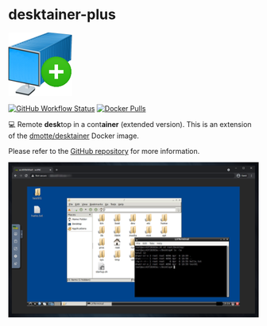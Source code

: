 # desktainer-plus

![icon](https://raw.githubusercontent.com/dmotte/desktainer-plus/main/icon-128.png)

[![GitHub Workflow Status](https://img.shields.io/github/workflow/status/dmotte/desktainer-plus/release?logo=github&style=flat-square)](https://github.com/dmotte/desktainer-plus/actions)
[![Docker Pulls](https://img.shields.io/docker/pulls/dmotte/desktainer-plus?logo=docker&style=flat-square)](https://hub.docker.com/r/dmotte/desktainer-plus)

&#128187; Remote **desk**top in a cont**ainer** (extended version). This is an extension of the [dmotte/desktainer](https://github.com/dmotte/desktainer) Docker image.

Please refer to the [GitHub repository](https://github.com/dmotte/desktainer-plus) for more information.

![Screenshot](https://raw.githubusercontent.com/dmotte/desktainer-plus/main/screen-01.png)
